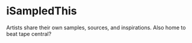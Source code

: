 iSampledThis
======================
Artists share their own samples, sources, and inspirations.
Also home to beat tape central?
